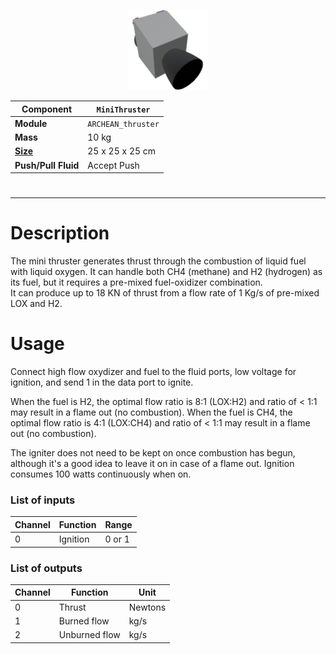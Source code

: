 <p align="center">
  <img src="MiniThruster.png" />
</p>

|Component|`MiniThruster`|
|---|---|
|**Module**|`ARCHEAN_thruster`|
|**Mass**|10 kg|
|[**Size**](# "Based on the component's occupancy in a fixed 25cm grid.")|25 x 25 x 25 cm|
|**Push/Pull Fluid**|Accept Push|
#
---

# Description
The mini thruster generates thrust through the combustion of liquid fuel with liquid oxygen.
It can handle both CH4 (methane) and H2 (hydrogen) as its fuel, but it requires a pre-mixed fuel-oxidizer combination.  
It can produce up to 18 KN of thrust from a flow rate of 1 Kg/s of pre-mixed LOX and H2.
  
# Usage
Connect high flow oxydizer and fuel to the fluid ports, low voltage for ignition, and send 1 in the data port to ignite.

When the fuel is H2, the optimal flow ratio is 8:1 (LOX:H2) and ratio of < 1:1 may result in a flame out (no combustion).
When the fuel is CH4, the optimal flow ratio is 4:1 (LOX:CH4) and ratio of < 1:1 may result in a flame out (no combustion).

The igniter does not need to be kept on once combustion has begun, although it's a good idea to leave it on in case of a flame out.
Ignition consumes 100 watts continuously when on.

### List of inputs
|Channel|Function|Range|
|---|---|---|
|0|Ignition|0 or 1|

### List of outputs
|Channel|Function|Unit|
|---|---|---|
|0|Thrust|Newtons|
|1|Burned flow|kg/s|
|2|Unburned flow|kg/s|